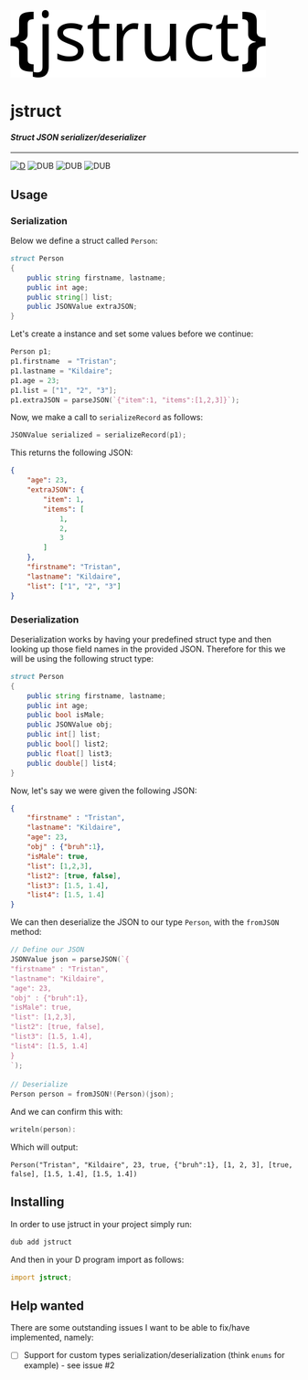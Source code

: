 ![](branding/logo.png)

jstruct
=======

#### _Struct JSON serializer/deserializer_

----

[![D](https://github.com/Hax-io/jstruct/actions/workflows/d.yml/badge.svg)](https://github.com/Hax-io/jstruct/actions/workflows/d.yml) ![DUB](https://img.shields.io/dub/v/jstruct?color=%23c10000ff%20&style=flat-square) ![DUB](https://img.shields.io/dub/dt/jstruct?style=flat-square) ![DUB](https://img.shields.io/dub/l/jstruct?style=flat-square)

## Usage

### Serialization

Below we define a struct called `Person`:

```d
struct Person
{
    public string firstname, lastname;
    public int age;
    public string[] list;
    public JSONValue extraJSON;
}
```

Let's create a instance and set some values before we continue:

```d
Person p1;
p1.firstname  = "Tristan";
p1.lastname = "Kildaire";
p1.age = 23;
p1.list = ["1", "2", "3"];
p1.extraJSON = parseJSON(`{"item":1, "items":[1,2,3]}`);
```

Now, we make a call to `serializeRecord` as follows:

```d
JSONValue serialized = serializeRecord(p1);
```

This returns the following JSON:

```json
{
    "age": 23,
    "extraJSON": {
        "item": 1,
        "items": [
            1,
            2,
            3
        ]
    },
    "firstname": "Tristan",
    "lastname": "Kildaire",
    "list": ["1", "2", "3"]
}
```

### Deserialization

Deserialization works by having your predefined struct type and then looking up those field names in the provided JSON. Therefore for this we will be using the following struct type:

```d
struct Person
{
    public string firstname, lastname;
    public int age;
    public bool isMale;
    public JSONValue obj;
    public int[] list;
    public bool[] list2;
    public float[] list3;
    public double[] list4;
}
```

Now, let's say we were given the following JSON:

```json
{
    "firstname" : "Tristan",
    "lastname": "Kildaire",
    "age": 23,
    "obj" : {"bruh":1},
    "isMale": true,
    "list": [1,2,3],
    "list2": [true, false],
    "list3": [1.5, 1.4],
    "list4": [1.5, 1.4]
}
```

We can then deserialize the JSON to our type `Person`, with the `fromJSON` method:

```d
// Define our JSON
JSONValue json = parseJSON(`{
"firstname" : "Tristan",
"lastname": "Kildaire",
"age": 23,
"obj" : {"bruh":1},
"isMale": true,
"list": [1,2,3],
"list2": [true, false],
"list3": [1.5, 1.4],
"list4": [1.5, 1.4]
}
`);

// Deserialize
Person person = fromJSON!(Person)(json);
```

And we can confirm this with:

```d
writeln(person):
```

Which will output:

```
Person("Tristan", "Kildaire", 23, true, {"bruh":1}, [1, 2, 3], [true, false], [1.5, 1.4], [1.5, 1.4])
```

## Installing

In order to use jstruct in your project simply run:

```bash
dub add jstruct
```

And then in your D program import as follows:

```d
import jstruct;
```

## Help wanted

There are some outstanding issues I want to be able to fix/have implemented, namely:

- [ ] Support for custom types serialization/deserialization (think `enums` for example) - see issue #2
